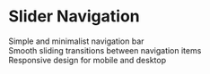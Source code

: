# Slider Navigation

Simple and minimalist navigation bar <br/>
Smooth sliding transitions between navigation items <br/>
Responsive design for mobile and desktop <br/>
